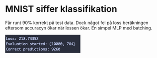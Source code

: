 # MNIST siffer klassifikation

Får runt 90% korrekt på test data. Dock något fel på loss beräkningen eftersom accuracyn ökar när lossen ökar. En simpel MLP med batching.

![Resultat](image.png)
